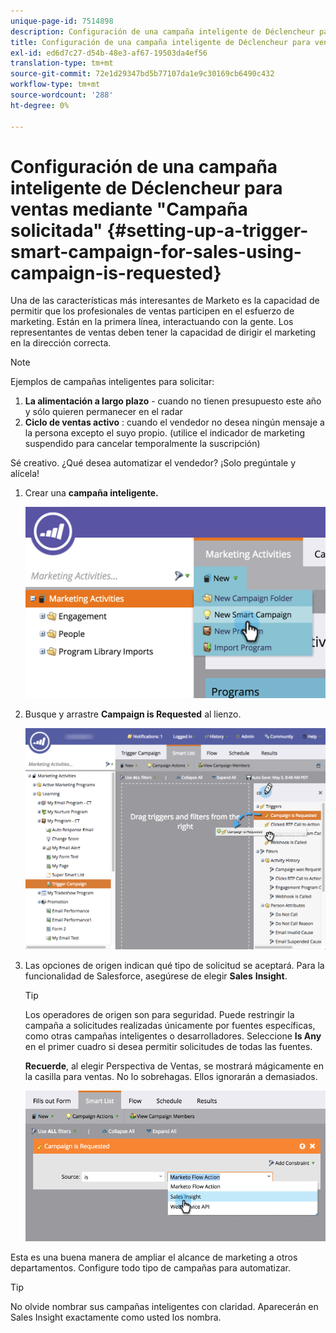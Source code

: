 ```yaml
---
unique-page-id: 7514898
description: Configuración de una campaña inteligente de Déclencheur para ventas mediante "Campaña solicitada" - Documentos de Marketo - Documentación del producto
title: Configuración de una campaña inteligente de Déclencheur para ventas mediante "Campaña solicitada"
exl-id: ed6d7c27-d54b-48e3-af67-19503da4ef56
translation-type: tm+mt
source-git-commit: 72e1d29347bd5b77107da1e9c30169cb6490c432
workflow-type: tm+mt
source-wordcount: '288'
ht-degree: 0%

---
```


# Configuración de una campaña inteligente de Déclencheur para ventas mediante &quot;Campaña solicitada&quot; {#setting-up-a-trigger-smart-campaign-for-sales-using-campaign-is-requested}

Una de las características más interesantes de Marketo es la capacidad de permitir que los profesionales de ventas participen en el esfuerzo de marketing. Están en la primera línea, interactuando con la gente. Los representantes de ventas deben tener la capacidad de dirigir el marketing en la dirección correcta.

>[!NOTE]
>
>Ejemplos de campañas inteligentes para solicitar:
>
>1. **La alimentación a largo plazo**  - cuando no tienen presupuesto este año y sólo quieren permanecer en el radar
>1. **Ciclo de ventas activo** : cuando el vendedor no desea ningún mensaje a la persona excepto el suyo propio. (utilice el indicador de marketing suspendido para cancelar temporalmente la suscripción)

>
>
Sé creativo. ¿Qué desea automatizar el vendedor? ¡Solo pregúntale y alícela!

1. Crear una **campaña inteligente.**

   ![](assets/image2015-5-20-16-3a3-3a25.png)

1. Busque y arrastre **Campaign is Requested** al lienzo.

   ![](assets/campaignfilterdrag.png)

1. Las opciones de origen indican qué tipo de solicitud se aceptará. Para la funcionalidad de Salesforce, asegúrese de elegir **Sales** **Insight**.

   >[!TIP]
   >
   >Los operadores de origen son para seguridad. Puede restringir la campaña a solicitudes realizadas únicamente por fuentes específicas, como otras campañas inteligentes o desarrolladores. Seleccione **Is Any** en el primer cuadro si desea permitir solicitudes de todas las fuentes.
   >
   >**Recuerde**, al elegir Perspectiva de Ventas, se mostrará mágicamente en la casilla para ventas. No lo sobrehagas. Ellos ignorarán a demasiados.

   ![](assets/image2015-5-20-17-3a56-3a56.png)

Esta es una buena manera de ampliar el alcance de marketing a otros departamentos. Configure todo tipo de campañas para automatizar.

>[!TIP]
>
>No olvide nombrar sus campañas inteligentes con claridad. Aparecerán en Sales Insight exactamente como usted los nombra.
